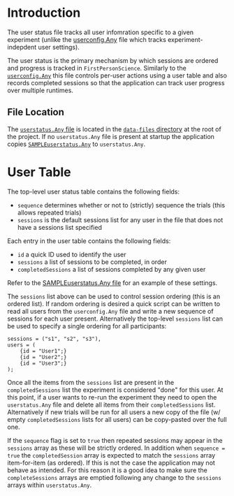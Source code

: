 # Introduction
The user status file tracks all user infomration specific to a given experiment (unlike the [userconfig.Any](./userConfigReadme.md) file which tracks experiment-indepdent user settings). 

The user status is the primary mechanism by which sessions are ordered and progress is tracked in `FirstPersonScience`. Similarly to the [`userconfig.Any`](./userConfigReadme.md) this file controls per-user actions using a user table and also records completed sessions so that the application can track user progress over multiple runtimes.

## File Location
The [`userstatus.Any` file](../data-files/userconfig.Any) is located in the [`data-files` directory](../data-files) at the root of the project. If no `userstatus.Any` file is present at startup the application copies [`SAMPLEuserstatus.Any`](../data-files/SAMPLEuserstatus.Any) to `userstatus.Any`.

# User Table
The top-level user status table contains the following fields:

* `sequence` determines whether or not to (strictly) sequence the trials (this allows repeated trials)
* `sessions` is the default sessions list for any user in the file that does not have a sessions list specified

Each entry in the user table contains the following fields:

* `id` a quick ID used to identify the user
* `sessions` a list of sessions to be completed, in order
* `completedSessions` a list of sessions completed by any given user

Refer to the [SAMPLEuserstatus.Any file](../data-files/SAMPLEuserstatus.Any) for an example of these settings.

The `sessions` list above can be used to control session ordering (this is an ordered list). If random ordering is desired a quick script can be written to read all users from the `userconfig.Any` file and write a new sequence of sessions for each user present. Alternatively the top-level `sessions` list can be used to specify a single ordering for all participants:

```
sessions = ("s1", "s2", "s3"),
users = (
    {id = "User1";}
    {id = "User2";}
    {id = "User3";}
);
```

Once all the items from the `sessions` list are present in the `completedSessions` list the experiment is considered "done" for this user. At this point, if a user wants to re-run the experiment they need to open the `userstatus.Any` file and delete all items from their `completedSessions` list. Alternatively if new trials will be run for all users a new copy of the file (w/ empty `completedSessions` lists for all users) can be copy-pasted over the full one.

If the `sequence` flag is set to `true` then repeated sessions may appear in the `sessions` array as these will be strictly ordered. In addition when `sequence = true` the `completedSession` array is expected to match the `sessions` array item-for-item (as ordered). If this is not the case the application may not behave as intended. For this reason it is a good idea to make sure the `completeSessions` arrays are emptied following any change to the `sessions` arrays within `userstatus.Any`.